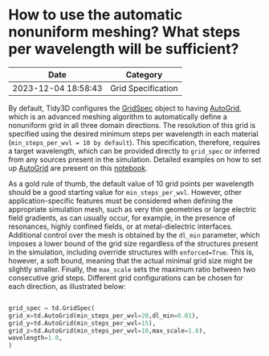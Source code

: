 # How to use the automatic nonuniform meshing? What steps per wavelength will be sufficient?

| Date       | Category    |
|------------|-------------|
| 2023-12-04 18:58:43 | Grid Specification |


By default, Tidy3D configures the [GridSpec](https://docs.flexcompute.com/projects/tidy3d/en/latest/api/_autosummary/tidy3d.GridSpec.html) object to having [AutoGrid](https://docs.flexcompute.com/projects/tidy3d/en/latest/api/_autosummary/tidy3d.AutoGrid.html), which is an advanced meshing algorithm to automatically define a nonuniform grid in all three domain directions. The resolution of this grid is specified using the desired minimum steps per wavelength in each material (`min_steps_per_wvl = 10 by default`). This specification, therefore, requires a target wavelength, which can be provided directly to `grid_spec` or inferred from any sources present in the simulation. Detailed examples on how to set up [AutoGrid](https://docs.flexcompute.com/projects/tidy3d/en/latest/api/_autosummary/tidy3d.AutoGrid.html) are present on this [notebook](https://www.flexcompute.com/tidy3d/examples/notebooks/AutoGrid/).

As a gold rule of thumb, the default value of 10 grid points per wavelength should be a good starting value for `min_steps_per_wvl`. However, other application-specific features must be considered when defining the appropriate simulation mesh, such as very thin geometries or large electric field gradients, as can usually occur, for example, in the presence of resonances, highly confined fields, or at metal-dielectric interfaces. Additional control over the mesh is obtained by the `dl_min` parameter, which imposes a lower bound of the grid size regardless of the structures present in the simulation, including override structures with `enforced=True`. This is, however, a soft bound, meaning that the actual minimal grid size might be slightly smaller. Finally, the `max_scale` sets the maximum ratio between two consecutive grid steps. Different grid configurations can be chosen for each direction, as illustrated below:



```python

grid_spec = td.GridSpec(
grid_x=td.AutoGrid(min_steps_per_wvl=20,dl_min=0.01),
grid_y=td.AutoGrid(min_steps_per_wvl=15),
grid_z=td.AutoGrid(min_steps_per_wvl=10,max_scale=1.6),
wavelength=1.0,
)

```


